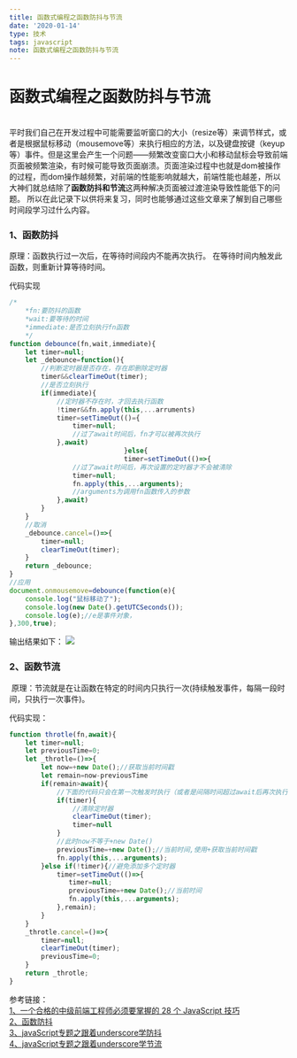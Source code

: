 ```yaml
---
title: 函数式编程之函数防抖与节流
date: '2020-01-14'
type: 技术
tags: javascript
note: 函数式编程之函数防抖与节流
---
```

# 函数式编程之函数防抖与节流
​		
平时我们自己在开发过程中可能需要监听窗口的大小（resize等）来调节样式，或者是根据鼠标移动（mousemove等）来执行相应的方法，以及键盘按键（keyup等）事件。但是这里会产生一个问题——频繁改变窗口大小和移动鼠标会导致前端页面被频繁渲染，有时候可能导致页面崩溃。页面渲染过程中也就是dom被操作的过程，而dom操作越频繁，对前端的性能影响就越大，前端性能也越差，所以大神们就总结除了**函数防抖和节流**这两种解决页面被过渡渲染导致性能低下的问题。 所以在此记录下以供将来复习，同时也能够通过这些文章来了解到自己哪些时间段学习过什么内容。   

<h3>1、函数防抖</h3>
原理：函数执行过一次后，在等待时间段内不能再次执行。
 在等待时间内触发此函数，则重新计算等待时间。

 代码实现

```js
/*
    *fn:要防抖的函数
    *wait:要等待的时间
    *immediate:是否立刻执行fn函数
    */
function debounce(fn,wait,immediate){
    let timer=null; 
    let _debounce=function(){
        //判断定时器是否存在，存在即删除定时器
        timer&&clearTimeOut(timer);
        //是否立刻执行
        if(immediate){
            //定时器不存在时，才回去执行函数
            !timer&&fn.apply(this,...arruments)
            timer=setTimeOut(()={
                timer=null;
                //过了await时间后，fn才可以被再次执行
            },await)
                             }else{
                             timer=setTimeOut(()=>{
                //过了await时间后，再次设置的定时器才不会被清除
                timer=null;
                fn.apply(this,...arguments);
                //arguments为调用fn函数传入的参数
            },await)
        }
    }
    //取消
    _debounce.cancel=()=>{
        timer=null;
        clearTimeOut(timer);
    }
    return _debounce;
}
//应用
document.onmousemove=debounce(function(e){
    console.log("鼠标移动了");
    console.log(new Date().getUTCSeconds());
    console.log(e);//e是事件对象，
},300,true);
```
输出结果如下：
![](https://user-gold-cdn.xitu.io/2019/6/8/16b353e03bb4717d?w=941&h=100&f=png&s=12514)

<h3>2、函数节流</h3>
​		原理：节流就是在让函数在特定的时间内只执行一次(持续触发事件，每隔一段时间，只执行一次事件)。  

代码实现：
```js
function throtle(fn,await){
    let timer=null;
    let previousTime=0;
    let _throtle=()=>{
        let now=+new Date();//获取当前时间戳
        let remain=now-previousTime
        if(remain>await){
            //下面的代码只会在第一次触发时执行（或者是间隔时间超过await后再次执行）
            if(timer){
                //清除定时器
                clearTimeOut(timer);
                timer=null
            }
            //此时now不等于+new Date()
            previousTime=+new Date();//当前时间,使用+获取当前时间戳
            fn.apply(this,...arguments);
        }else if(!timer){//避免添加多个定时器
            timer=setTimeOut(()=>{
               timer=null;
               previousTime=+new Date();//当前时间
               fn.apply(this,...arguments);
            },remain);
        }
    }
    _throtle.cancel=()=>{
        timer=null;
        clearTimeOut(timer);
        previousTime=0;
    }
    return _throtle;
}
```

参考链接：  
[1、一个合格的中级前端工程师必须要掌握的 28 个 JavaScript 技巧](https://juejin.im/post/5cef46226fb9a07eaf2b7516)  
[2、函数防抖](https://www.jianshu.com/p/3e8e31f99639)   
[3、javaScript专题之跟着underscore学防抖](https://github.com/mqyqingfeng/Blog/issues/22)     
[4、javaScript专题之跟着underscore学节流](https://github.com/mqyqingfeng/Blog/issues/26)
<Valine></Valine>